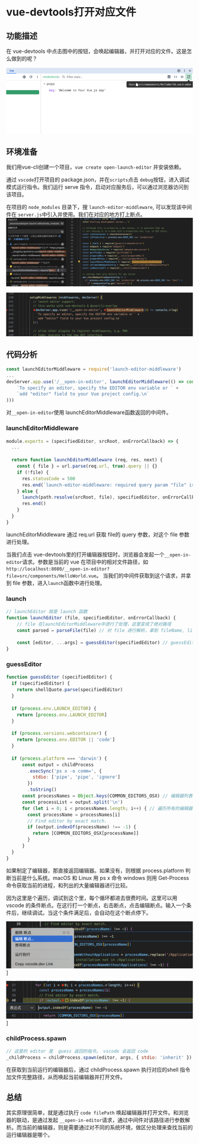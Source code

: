 # vue-devtools打开对应文件

## 功能描述
在 vue-devtools 中点击图中的按钮，会唤起编辑器，并打开对应的文件。这是怎么做到的呢？

![vue-devtools](../static/img/vue-devtools-open.png)

## 环境准备

我们用vue-cli创建一个项目，`vue create open-launch-editor` 并安装依赖。

通过 `vscode`打开项目的 package.json，并在`scripts`点击 `debug`按钮，进入调试模式运行指令。我们运行 serve 指令，启动对应服务后，可以通过浏览器访问到该项目。

在项目的 `node_modules` 目录下，搜 `launch-editor-middleware`, 可以发现该中间件在 `server.js`中引入并使用。我们在对应的地方打上断点。
![launch-search](../static/img/launch-serch.png)

![launch-search-debug1](../static/img/launch-search-debug1.png)

## 代码分析
```js
const launchEditorMiddleware = require('launch-editor-middleware')
...
devServer.app.use('/__open-in-editor', launchEditorMiddleware(() => console.log(
    `To specify an editor, specify the EDITOR env variable or ` +
    `add "editor" field to your Vue project config.\n`
)))
```

对`__open-in-editor`使用 launchEditorMiddleware函数返回的中间件。

### launchEditorMiddleware
```js
module.exports = (specifiedEditor, srcRoot, onErrorCallback) => {
  ...

  return function launchEditorMiddleware (req, res, next) {
    const { file } = url.parse(req.url, true).query || {}
    if (!file) {
      res.statusCode = 500
      res.end(`launch-editor-middleware: required query param "file" is missing.`)
    } else {
      launch(path.resolve(srcRoot, file), specifiedEditor, onErrorCallback)
      res.end()
    }
  }
}
```
launchEditorMiddleware 通过 req.url 获取 file的 query 参数，对这个 file 参数进行处理。

当我们点击 vue-devtools里的打开编辑器按钮时，浏览器会发起一个`__open-in-editor`请求。参数是当前的 vue 在项目中的相对文件路径，如
`http://localhost:8080/__open-in-editor?file=src/components/HelloWorld.vue`。 当我们的中间件获取到这个请求，并拿到 file 参数，进入`launch`函数中进行处理。

### launch
```js
// launchEditor 就是 launch 函数
function launchEditor (file, specifiedEditor, onErrorCallback) {
    // file 在launchEditorMiddleware中进行了处理，这里变成了绝对路径
    const parsed = parseFile(file) // 对 file 进行解析，拿到 fileName, lineNumber, columnNumber参数

    const [editor, ...args] = guessEditor(specifiedEditor) // guessEditor作用是猜测使用的是哪个编辑器
}
```

### guessEditor
```js
function guessEditor (specifiedEditor) {
  if (specifiedEditor) {
    return shellQuote.parse(specifiedEditor)
  }

  if (process.env.LAUNCH_EDITOR) {
    return [process.env.LAUNCH_EDITOR]
  }

  if (process.versions.webcontainer) {
    return [process.env.EDITOR || 'code']
  }

  if (process.platform === 'darwin') {
      const output = childProcess
        .execSync('ps x -o comm=', {
          stdio: ['pipe', 'pipe', 'ignore']
        })
        .toString()
      const processNames = Object.keys(COMMON_EDITORS_OSX) // 编辑器列表
      const processList = output.split('\n')
      for (let i = 0; i < processNames.length; i++) { // 遍历所有的编辑器，判断是否有运行在进程中的
        const processName = processNames[i]
        // Find editor by exact match.
        if (output.indexOf(processName) !== -1) {
          return [COMMON_EDITORS_OSX[processName]]
        }
      }
  }
}
```
如果制定了编辑器，那直接返回编辑器。如果没有，则根据 process.platform 判断当前是什么系统。macOS 和 Linux 用 ps x 命令
windows 则用 Get-Process 命令获取当前的进程，和列出的大量编辑器进行比较。

因为这里是个遍历，调试到这个里，每个循环都进去很费时间。这里可以用 vscode 的条件断点。在这行打一个断点，右击断点，点击编辑断点。输入一个条件后，继续调试。当这个条件满足后，会自动在这个断点停下。

![launch-search-debug3](../static/img/launch-search-debug3.png)]

![launch-search-debug2](../static/img/launch-search-debug2.png)]

### childProcess.spawn
```js
// 这里的 editor 是  guess 返回的指令。 vscode 会返回 code
_childProcess = childProcess.spawn(editor, args, { stdio: 'inherit' })
```
在获取到当前运行的编辑器后，通过 childProcess.spawn 执行对应的shell 指令加文件完整路径，从而唤起当前编辑器并打开文件。

## 总结

其实原理很简单，就是通过执行 `code filePath` 唤起编辑器并打开文件。和浏览器的联动，是通过发起 `__open-in-editor`请求，通过中间件对该路径进行参数解析。而当前的编辑器，则是需要通过对不同的系统环境，做区分处理来查找当前的运行编辑器是哪个。
